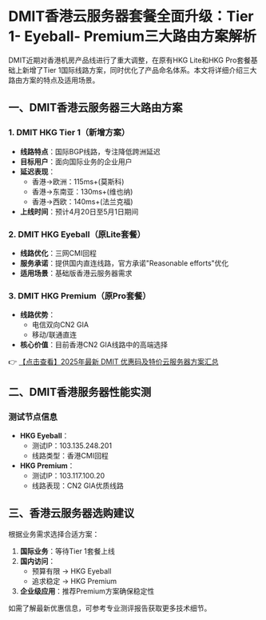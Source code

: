 # DMIT香港云服务器套餐全面升级：Tier 1- Eyeball- Premium三大路由方案解析

DMIT近期对香港机房产品线进行了重大调整，在原有HKG Lite和HKG Pro套餐基础上新增了Tier 1国际线路方案，同时优化了产品命名体系。本文将详细介绍三大路由方案的特点及适用场景。

## 一、DMIT香港云服务器三大路由方案

### 1. DMIT HKG Tier 1（新增方案）
- **线路特点**：国际BGP线路，专注降低跨洲延迟
- **目标用户**：面向国际业务的企业用户
- **延迟表现**：
  - 香港→欧洲：115ms+(莫斯科)
  - 香港→东南亚：130ms+(维也纳)
  - 香港→西欧：140ms+(法兰克福)
- **上线时间**：预计4月20日至5月1日期间

### 2. DMIT HKG Eyeball（原Lite套餐）
- **线路优化**：三网CMI回程
- **服务承诺**：提供国内直连线路，官方承诺"Reasonable efforts"优化
- **适用场景**：基础版香港云服务器需求

### 3. DMIT HKG Premium（原Pro套餐）
- **线路优势**：
  - 电信双向CN2 GIA
  - 移动/联通直连
- **核心价值**：目前香港CN2 GIA线路中的高端选择

👉 [【点击查看】2025年最新 DMIT 优惠码及特价云服务器方案汇总](https://bit.ly/dmit_coupon)

## 二、DMIT香港服务器性能实测

### 测试节点信息
- **HKG Eyeball**：
  - 测试IP：103.135.248.201
  - 线路类型：香港CMI回程
- **HKG Premium**：
  - 测试IP：103.117.100.20
  - 线路表现：CN2 GIA优质线路

## 三、香港云服务器选购建议

根据业务需求选择合适方案：
1. **国际业务**：等待Tier 1套餐上线
2. **国内访问**：
   - 预算有限 → HKG Eyeball
   - 追求稳定 → HKG Premium
3. **企业级应用**：推荐Premium方案确保稳定性

如需了解最新优惠信息，可参考专业测评报告获取更多技术细节。